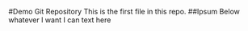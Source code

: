 #Demo Git Repository
This is the first file in this repo.
##Ipsum Below 
whatever I want I can text here